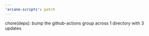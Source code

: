```yaml
---
'arcane-scripts': patch
---
```


<!-- markdownlint-disable MD041 -->chore(deps): bump the github-actions group across 1 directory with 3 updates
